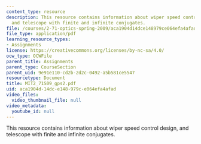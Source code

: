 ```yaml
---
content_type: resource
description: This resource contains information about wiper speed control design,
  and telescope with finite and infinite conjugates.
file: /courses/2-71-optics-spring-2009/aca1904d14dce148979ce064efa4afad_MIT2_71S09_gps2.pdf
file_type: application/pdf
learning_resource_types:
- Assignments
license: https://creativecommons.org/licenses/by-nc-sa/4.0/
ocw_type: OCWFile
parent_title: Assignments
parent_type: CourseSection
parent_uid: 9e91e110-cd2b-2d2c-0492-a5b581ce5547
resourcetype: Document
title: MIT2_71S09_gps2.pdf
uid: aca1904d-14dc-e148-979c-e064efa4afad
video_files:
  video_thumbnail_file: null
video_metadata:
  youtube_id: null
---
```

This resource contains information about wiper speed control design, and telescope with finite and infinite conjugates.